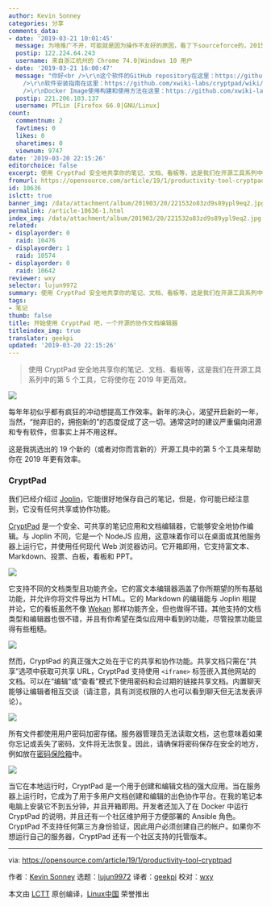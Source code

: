 ```yaml
---
author: Kevin Sonney
categories: 分享
comments_data:
- date: '2019-03-21 10:01:45'
  message: 为啥推广不开，可能就是因为操作不友好的原因，看了下sourceforce的，2015年的。反正我还没找到安装手册，以及下载位置，
  postip: 122.224.64.243
  username: 来自浙江杭州的 Chrome 74.0|Windows 10 用户
- date: '2019-03-21 16:00:47'
  message: "你好<br />\r\n这个软件的GitHub repository在这里：https://github.com/xwiki-labs/cryptpad<br
    />\r\n软件安装指南在这里：https://github.com/xwiki-labs/cryptpad/wiki/Installation-guide<br
    />\r\nDocker Image使用构建和使用方法在这里：https://github.com/xwiki-labs/cryptpad/blob/master/docs/cryptpad-docker.md"
  postip: 221.206.103.137
  username: PTLin [Firefox 66.0|GNU/Linux]
count:
  commentnum: 2
  favtimes: 0
  likes: 0
  sharetimes: 0
  viewnum: 9747
date: '2019-03-20 22:15:26'
editorchoice: false
excerpt: 使用 CryptPad 安全地共享你的笔记、文档、看板等，这是我们在开源工具系列中的第 5 个工具，它将使你在 2019 年更高效。
fromurl: https://opensource.com/article/19/1/productivity-tool-cryptpad
id: 10636
islctt: true
banner_img: /data/attachment/album/201903/20/221532o83zd9s89ypl9eq2.jpg
permalink: /article-10636-1.html
index_img: /data/attachment/album/201903/20/221532o83zd9s89ypl9eq2.jpg.thumb.jpg
related:
- displayorder: 0
  raid: 10476
- displayorder: 1
  raid: 10574
- displayorder: 0
  raid: 10642
reviewer: wxy
selector: lujun9972
summary: 使用 CryptPad 安全地共享你的笔记、文档、看板等，这是我们在开源工具系列中的第 5 个工具，它将使你在 2019 年更高效。
tags:
- 笔记
thumb: false
title: 开始使用 CryptPad 吧，一个开源的协作文档编辑器
titleindex_img: true
translator: geekpi
updated: '2019-03-20 22:15:26'
---
```



> 
> 使用 CryptPad 安全地共享你的笔记、文档、看板等，这是我们在开源工具系列中的第 5 个工具，它将使你在 2019 年更高效。
> 
> 
> 


![](/data/attachment/album/201903/20/221532o83zd9s89ypl9eq2.jpg)


每年年初似乎都有疯狂的冲动想提高工作效率。新年的决心，渴望开启新的一年，当然，“抛弃旧的，拥抱新的”的态度促成了这一切。通常这时的建议严重偏向闭源和专有软件，但事实上并不用这样。


这是我挑选出的 19 个新的（或者对你而言新的）开源工具中的第 5 个工具来帮助你在 2019 年更有效率。


### CryptPad


我们已经介绍过 [Joplin](https://opensource.com/article/19/1/productivity-tool-joplin)，它能很好地保存自己的笔记，但是，你可能已经注意到，它没有任何共享或协作功能。


[CryptPad](https://cryptpad.fr/index.html) 是一个安全、可共享的笔记应用和文档编辑器，它能够安全地协作编辑。与 Joplin 不同，它是一个 NodeJS 应用，这意味着你可以在桌面或其他服务器上运行它，并使用任何现代 Web 浏览器访问。它开箱即用，它支持富文本、Markdown、投票、白板，看板和 PPT。


![](/data/attachment/album/201903/20/221533qyns7qyrdn7dxys6.png)


它支持不同的文档类型且功能齐全。它的富文本编辑器涵盖了你所期望的所有基础功能，并允许你将文件导出为 HTML。它的 Markdown 的编辑能与 Joplin 相提并论，它的看板虽然不像 [Wekan](https://opensource.com/article/19/1/productivity-tool-wekan) 那样功能齐全，但也做得不错。其他支持的文档类型和编辑器也很不错，并且有你希望在类似应用中看到的功能，尽管投票功能显得有些粗糙。


![](/data/attachment/album/201903/20/221537mc72c1f10k70u67z.png)


然而，CryptPad 的真正强大之处在于它的共享和协作功能。共享文档只需在“共享”选项中获取可共享 URL，CryptPad 支持使用 `<iframe>` 标签嵌入其他网站的文档。可以在“编辑”或“查看”模式下使用密码和会过期的链接共享文档。内置聊天能够让编辑者相互交谈（请注意，具有浏览权限的人也可以看到聊天但无法发表评论）。


![](/data/attachment/album/201903/20/221539is8og0j88158g8ya.png)


所有文件都使用用户密码加密存储。服务器管理员无法读取文档，这也意味着如果你忘记或丢失了密码，文件将无法恢复。因此，请确保将密码保存在安全的地方，例如放在[密码保险箱](https://opensource.com/article/18/4/3-password-managers-linux-command-line)中。


![](/data/attachment/album/201903/20/221549em6tmcjit3qsimai.png)


当它在本地运行时，CryptPad 是一个用于创建和编辑文档的强大应用。当在服务器上运行时，它成为了用于多用户文档创建和编辑的出色协作平台。在我的笔记本电脑上安装它不到五分钟，并且开箱即用。开发者还加入了在 Docker 中运行 CryptPad 的说明，并且还有一个社区维护用于方便部署的 Ansible 角色。CryptPad 不支持任何第三方身份验证，因此用户必须创建自己的帐户。如果你不想运行自己的服务器，CryptPad 还有一个社区支持的托管版本。




---


via: <https://opensource.com/article/19/1/productivity-tool-cryptpad>


作者：[Kevin Sonney](https://opensource.com/users/ksonney "Kevin Sonney") 选题：[lujun9972](https://github.com/lujun9972) 译者：[geekpi](https://github.com/geekpi) 校对：[wxy](https://github.com/wxy)


本文由 [LCTT](https://github.com/LCTT/TranslateProject) 原创编译，[Linux中国](https://linux.cn/) 荣誉推出